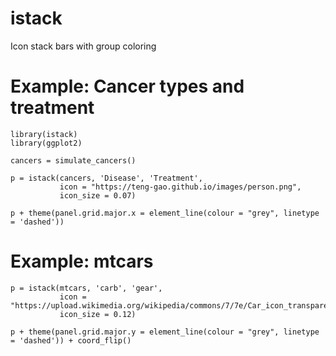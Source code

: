 # istack
Icon stack bars with group coloring

# Example: Cancer types and treatment
```
library(istack)
library(ggplot2)

cancers = simulate_cancers()

p = istack(cancers, 'Disease', 'Treatment', 
           icon = "https://teng-gao.github.io/images/person.png",
           icon_size = 0.07)

p + theme(panel.grid.major.x = element_line(colour = "grey", linetype = 'dashed')) 
```


# Example: mtcars
```
p = istack(mtcars, 'carb', 'gear', 
           icon = "https://upload.wikimedia.org/wikipedia/commons/7/7e/Car_icon_transparent.png",
           icon_size = 0.12)

p + theme(panel.grid.major.y = element_line(colour = "grey", linetype = 'dashed')) + coord_flip()
```
